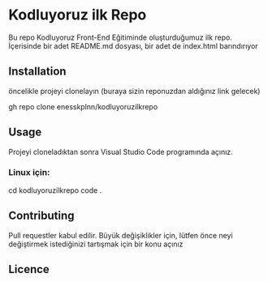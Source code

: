 # Kodluyoruz ilk Repo

Bu repo Kodluyoruz Front-End Eğitiminde oluşturduğumuz ilk repo. İçerisinde bir adet README.md dosyası, bir adet de index.html barındırıyor

## Installation

öncelikle projeyi clonelayın (buraya sizin reponuzdan aldığınız link gelecek)

gh repo clone enesskplnn/kodluyoruzilkrepo

## Usage

Projeyi cloneladıktan sonra Visual Studio Code programında açınız.

### Linux için:

cd kodluyoruzilkrepo
code .

## Contributing

Pull requestler kabul edilir. Büyük değişiklikler için, lütfen önce neyi değiştirmek istediğinizi tartışmak için bir konu açınız

## Licence





